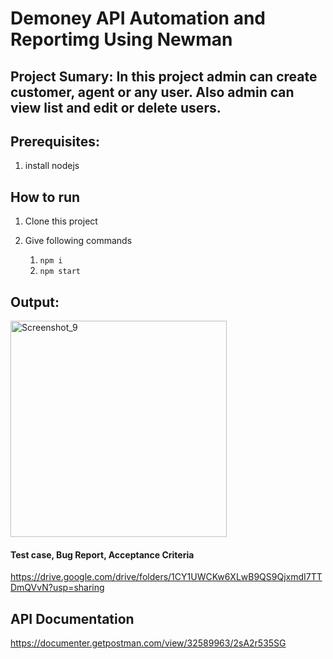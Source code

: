 # Demoney API Automation and Reportimg Using Newman
## Project Sumary: In this project admin can create customer, agent or any user. Also admin can view list and edit or delete users.
## Prerequisites:
1. install nodejs
## How to run
1. Clone this project
2. Give following commands
      
      1. ```npm i ```
      2. ```npm start ```


## Output:
<img width="346" alt="Screenshot_9" src="https://github.com/mushrat-jahan/dmoney-newman-testing-report-b10/assets/98585595/ca2c39b9-586b-4b97-8a03-dc0cb76d9d83">

#### Test case, Bug Report, Acceptance Criteria
https://drive.google.com/drive/folders/1CY1UWCKw6XLwB9QS9QjxmdI7TTDmQVvN?usp=sharing

## API Documentation
https://documenter.getpostman.com/view/32589963/2sA2r535SG
